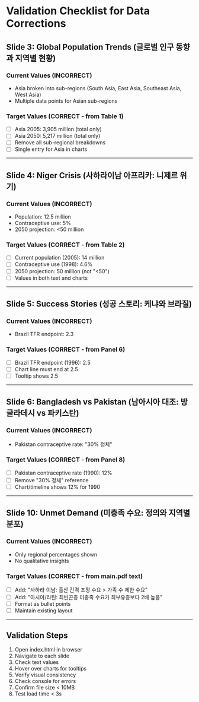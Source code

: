 # Validation Checklist for Data Corrections

## Slide 3: Global Population Trends (글로벌 인구 동향과 지역별 현황)
### Current Values (INCORRECT)
- Asia broken into sub-regions (South Asia, East Asia, Southeast Asia, West Asia)
- Multiple data points for Asian sub-regions

### Target Values (CORRECT - from Table 1)
- [ ] Asia 2005: 3,905 million (total only)
- [ ] Asia 2050: 5,217 million (total only)
- [ ] Remove all sub-regional breakdowns
- [ ] Single entry for Asia in charts

---

## Slide 4: Niger Crisis (사하라이남 아프리카: 니제르 위기)
### Current Values (INCORRECT)
- Population: 12.5 million
- Contraceptive use: 5%
- 2050 projection: <50 million

### Target Values (CORRECT - from Table 2)
- [ ] Current population (2005): 14 million
- [ ] Contraceptive use (1998): 4.6%
- [ ] 2050 projection: 50 million (not "<50")
- [ ] Values in both text and charts

---

## Slide 5: Success Stories (성공 스토리: 케냐와 브라질)
### Current Values (INCORRECT)
- Brazil TFR endpoint: 2.3

### Target Values (CORRECT - from Panel 6)
- [ ] Brazil TFR endpoint (1996): 2.5
- [ ] Chart line must end at 2.5
- [ ] Tooltip shows 2.5

---

## Slide 6: Bangladesh vs Pakistan (남아시아 대조: 방글라데시 vs 파키스탄)
### Current Values (INCORRECT)
- Pakistan contraceptive rate: "30% 정체"

### Target Values (CORRECT - from Panel 8)
- [ ] Pakistan contraceptive rate (1990): 12%
- [ ] Remove "30% 정체" reference
- [ ] Chart/timeline shows 12% for 1990

---

## Slide 10: Unmet Demand (미충족 수요: 정의와 지역별 분포)
### Current Values (INCORRECT)
- Only regional percentages shown
- No qualitative insights

### Target Values (CORRECT - from main.pdf text)
- [ ] Add: "사하라 이남: 출산 간격 조정 수요 > 가족 수 제한 수요"
- [ ] Add: "아시아/라틴: 최빈곤층 미충족 수요가 최부유층보다 2배 높음"
- [ ] Format as bullet points
- [ ] Maintain existing layout

---

## Validation Steps
1. Open index.html in browser
2. Navigate to each slide
3. Check text values
4. Hover over charts for tooltips
5. Verify visual consistency
6. Check console for errors
7. Confirm file size < 10MB
8. Test load time < 3s